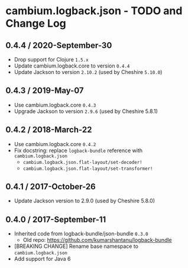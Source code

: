 # cambium.logback.json - TODO and Change Log

## 0.4.4 / 2020-September-30

- Drop support for Clojure `1.5.x`
- Update cambium.logback.core to version `0.4.4`
- Update Jackson to version `2.10.2` (used by Cheshire `5.10.0`)


## 0.4.3 / 2019-May-07

- Use cambium.logback.core `0.4.3`
- Upgrade Jackson to version `2.9.6` (used by Cheshire 5.8.1)


## 0.4.2 / 2018-March-22

- Use cambium.logback.core `0.4.2`
- Fix docstring: replace `logback-bundle` reference with `cambium.logback.json`
  - `cambium.logback.json.flat-layout/set-decoder!`
  - `cambium.logback.json.flat-layout/set-transformer!`


## 0.4.1 / 2017-October-26

- Update Jackson version to 2.9.0 (used by Cheshire 5.8.0)


## 0.4.0 / 2017-September-11

- Inherited code from logback-bundle/json-bundle `0.3.0`
  - Old repo: https://github.com/kumarshantanu/logback-bundle
- [BREAKING CHANGE] Rename base namespace to `cambium.logback.json`
- Add support for Java 6

